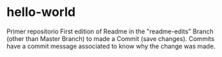 # hello-world
Primer repositorio
First edition of Readme in the "readme-edits" Branch (other than Master Branch) to made a Commit (save changes).
Commits have a commit message associated to know why the change was made.

